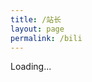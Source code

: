 ```yaml
---
title: /站长
layout: page
permalink: /bili
---
```


Loading...

<script type="text/javascript">
  window.location.replace("https://b23.tv/3yrUh3");
</script>